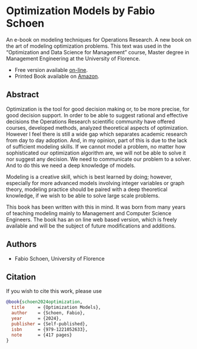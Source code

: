 # Optimization Models by Fabio Schoen

An e-book on modeling techniques for Operations Research. A new book on the art of modeling optimization problems. This text was used in the “Optimization and Data Science for Management” course, Master degree in Management Engineering at the University of Florence.

- Free version available [on-line](https://webgol.dinfo.unifi.it/OptimizationModels/contents.html).
- Printed Book available on [Amazon](https://www.amazon.com/Optimization-Models-Fabio-Schoen/dp/B0CTXM4B52).

## Abstract

Optimization is the tool for good decision making or, to be more precise, for good decision support. In order to be able to suggest rational and effective decisions the Operations Research scientific community have offered courses, developed methods, analyzed theoretical aspects of optimization. However I feel there is still a wide gap which separates academic research from day to day adoption. And, in my opinion, part of this is due to the lack of sufficient modeling skills. If we cannot model a problem, no matter how sophisticated our optimization algorithm are, we will not be able to solve it nor suggest any decision. We need to communicate our problem to a solver. And to do this we need a deep knowledge of models.

Modeling is a creative skill, which is best learned by doing; however, especially for more advanced models involving integer variables or graph theory, modeling practice should be paired with a deep theoretical knowledge, if we wish to be able to solve large scale problems.

This book has been written with this in mind. It was born from many years of teaching modeling mainly to Management and Computer Science Engineers. The book has an on line web based version, which is freely available and will be the subject of future modifications and additions.

## Authors

-   Fabio Schoen, University of Florence

## Citation

If you wish to cite this work, please use

```bibtex
@book{schoen2024optimization,
  title     = {Optimization Models},
  author    = {Schoen, Fabio},
  year      = {2024},
  publisher = {Self-published},
  isbn      = {979-1221052633},
  note      = {417 pages}
}
```